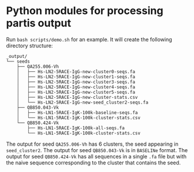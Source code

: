 # Python modules for processing partis output

Run `bash scripts/demo.sh` for an example.
It will create the following directory structure:

```
_output/
└── seeds
    ├── QA255.006-Vh
    │   ├── Hs-LN2-5RACE-IgG-new-cluster0-seqs.fa
    │   ├── Hs-LN2-5RACE-IgG-new-cluster1-seqs.fa
    │   ├── Hs-LN2-5RACE-IgG-new-cluster3-seqs.fa
    │   ├── Hs-LN2-5RACE-IgG-new-cluster4-seqs.fa
    │   ├── Hs-LN2-5RACE-IgG-new-cluster5-seqs.fa
    │   ├── Hs-LN2-5RACE-IgG-new-cluster-stats.csv
    │   └── Hs-LN2-5RACE-IgG-new-seed_cluster2-seqs.fa
    ├── QB850.043-Vk
    │   ├── Hs-LN1-5RACE-IgK-100k-baseline-seqs.fa
    │   └── Hs-LN1-5RACE-IgK-100k-cluster-stats.csv
    └── QB850.424-Vk
        ├── Hs-LN1-5RACE-IgK-100k-all-seqs.fa
        └── Hs-LN1-5RACE-IgK-100k-cluster-stats.csv

```

The output for seed `QA255.006-Vh` has 6 clusters, the seed appearing in `seed_cluster2`.
The output for seed `QB850.043-Vk` is in `BASELINe` format.
The output for seed `QB850.424-Vk` has all sequences in a single `.fa` file but with the naive sequence corresponding to the cluster that contains the seed.

